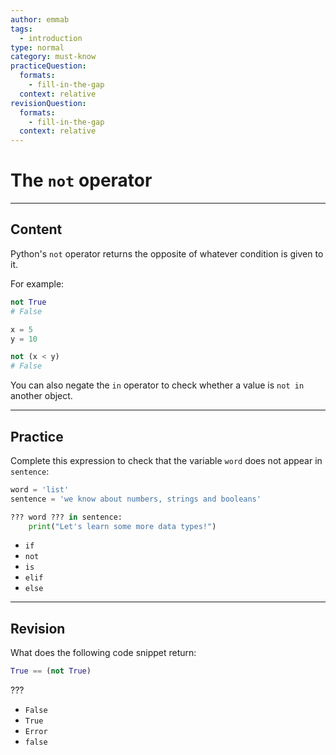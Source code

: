 ```yaml
---
author: emmab
tags:
  - introduction
type: normal
category: must-know
practiceQuestion:
  formats:
    - fill-in-the-gap
  context: relative
revisionQuestion:
  formats:
    - fill-in-the-gap
  context: relative
---
```


# The `not` operator


---

## Content

Python's `not` operator returns the opposite of whatever condition is given to it.

For example:

```python
not True
# False
```

```python
x = 5
y = 10

not (x < y)
# False
```

You can also negate the `in` operator to check whether a value is `not in` another object.


---

## Practice

Complete this expression to check that the variable `word` does not appear in `sentence`:

```python
word = 'list'
sentence = 'we know about numbers, strings and booleans'

??? word ??? in sentence:
    print("Let's learn some more data types!")
```

- `if`
- `not`
- `is`
- `elif`
- `else`


---

## Revision

What does the following code snippet return:

```python
True == (not True)
```

???

- `False`
- `True`
- `Error`
- `false`
